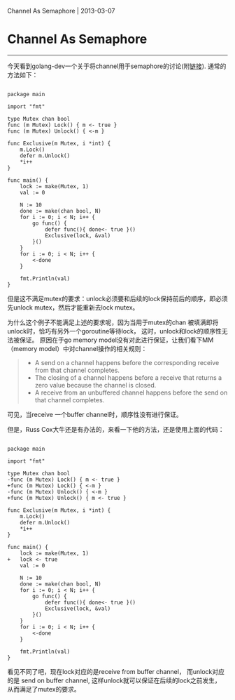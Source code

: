 Channel As Semaphore | 2013-03-07
# Channel As Semaphore

---

今天看到golang-dev一个关于将channel用于semaphore的讨论(附[链接](https://groups.google.com/d/topic/golang-dev/ShqsqvCzkWg/discussion)).
通常的方法如下：

~~~ {prettyprint}

package main

import "fmt"

type Mutex chan bool
func (m Mutex) Lock() { m <- true }
func (m Mutex) Unlock() { <-m }

func Exclusive(m Mutex, i *int) {
	m.Lock()
	defer m.Unlock()
	*i++
}

func main() {
	lock := make(Mutex, 1)
	val := 0

	N := 10
	done := make(chan bool, N)
	for i := 0; i < N; i++ {
		go func() {
			defer func(){ done<- true }()
			Exclusive(lock, &val)
		}()
	}
	for i := 0; i < N; i++ { 
		<-done
	}

	fmt.Println(val)
}
~~~

但是这不满足mutex的要求：unlock必须要和后续的lock保持前后的顺序，即必须先unlock
mutex，然后才能重新去lock mutex。

为什么这个例子不能满足上述的要求呢，因为当用于mutex的chan
被填满即将unlock时，恰巧有另外一个goroutine等待lock，
这时，unlock和lock的顺序性无法被保证。
原因在于go memory model没有对此进行保证，让我们看下MM（memory
model）中对channel操作的相关规则：

> - A send on a channel happens before the corresponding receive from that
> channel completes.
> - The closing of a channel happens before a receive that returns a zero value
> because the channel is closed.
> - A receive from an unbuffered channel happens before the send on that channel
> completes.

可见，当receive 一个buffer channel时，顺序性没有进行保证。

但是，Russ Cox大牛还是有办法的，来看一下他的方法，还是使用上面的代码：

~~~ {prettyprint}

package main

import "fmt"

type Mutex chan bool
-func (m Mutex) Lock() { m <- true }
+func (m Mutex) Lock() { <-m }
-func (m Mutex) Unlock() { <-m }
+func (m Mutex) Unlock() { m <- true }

func Exclusive(m Mutex, i *int) {
	m.Lock()
	defer m.Unlock()
	*i++
}

func main() {
	lock := make(Mutex, 1)
+	lock <- true
	val := 0

	N := 10
	done := make(chan bool, N)
	for i := 0; i < N; i++ {
		go func() {
			defer func(){ done<- true }()
			Exclusive(lock, &val)
		}()
	}
	for i := 0; i < N; i++ { 
		<-done
	}

	fmt.Println(val)
}
~~~

看见不同了吧，现在lock对应的是receive from buffer channel，
而unlock对应的是 send on buffer channel,
这样unlock就可以保证在后续的lock之前发生，
从而满足了mutex的要求。
